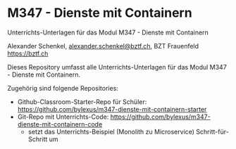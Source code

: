 # M347 - Dienste mit Containern

Unterrichts-Unterlagen für das Modul M347 - Dienste mit Containern

Alexander Schenkel, <alexander.schenkel@bztf.ch>, BZT Frauenfeld <https://bztf.ch>

Dieses Repository umfasst alle Unterrichts-Unterlagen für das Modul M347 - Dienste mit Containern.

Zugehörig sind folgende Repositories:

* Github-Classroom-Starter-Repo für Schüler: <https://github.com/bylexus/m347-dienste-mit-containern-starter>
* Git-Repo mit Unterrichts-Code: <https://github.com/bylexus/m347-dienste-mit-containern-code>
  * setzt das Unterrichts-Beispiel (Monolith zu Microservice) Schritt-für-Schritt um

